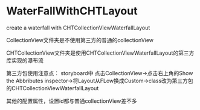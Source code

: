# WaterFallWithCHTLayout
create a waterfall with CHTCollectionViewWaterfallLayout

CollectionView文件夹是不使用第三方的普通的collectionView

CHTCollectionView文件夹是使用CHTCollectionViewWaterfallLayout的第三方库实现的瀑布流

第三方包使用注意点：
storyboard中
点击CollectionView→点击右上角的Show the Abbributes inspector→将Layout从FLow换成Custom→class改为第三方包的CHTCollectionViewWaterfallLayout

其他的配置属性，设置id都与普通collectionView差不多
